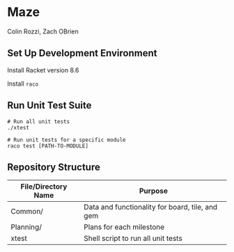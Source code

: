 # Maze

Colin Rozzi, Zach OBrien

## Set Up Development Environment

Install Racket version 8.6

Install `raco`

## Run Unit Test Suite

```
# Run all unit tests
./xtest
```

```
# Run unit tests for a specific module
raco test [PATH-TO-MODULE]
```

## Repository Structure
|File/Directory Name | Purpose|  
|---------------|--------|
|Common/ | Data and functionality for board, tile, and gem|
|Planning/| Plans for each milestone|
|xtest| Shell script to run all unit tests|


